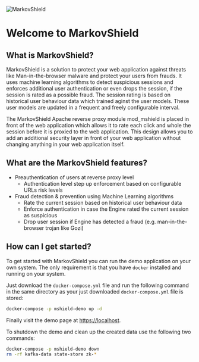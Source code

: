 ![MarkovShield](https://bitbucket.org/markovshield/mod_mshield/raw/develop/resources/markovshield_logo.png)

# Welcome to MarkovShield

## What is MarkovShield?
MarkovShield is a solution to protect your web application against threats like Man-in-the-browser malware and protect your users from frauds. It uses machine learning algorithms to detect suspicious sessions and enforces additional user authentication or even drops the session, if the session is rated as a possible fraud. The session rating is based on historical user behaviour data which trained aginst the user models. These user models are updated in a frequent and freely configurable interval.

The MarkovShield Apache reverse proxy module mod_mshield is placed in front of the web application which allows it to rate each click and whole the session before it is proxied to the web application. This design allows you to add an additional security layer in front of your web application without changing anything in your web application itself.

## What are the MarkovShield features?
* Preauthentication of users at reverse proxy level
  * Authentication level step up enforcement based on configurable URLs risk levels
* Fraud detection & prevention using Machine Learning algorithms
  * Rate the current session based on historical user behaviour data
  * Enforce authentication in case the Engine rated the current session as suspicious
  * Drop user session if Engine has detected a fraud (e.g. man-in-the-browser trojan like Gozi)

## How can I get started?
To get started with MarkovShield you can run the demo application on your own system. The only requirement is that you have `docker` installed and running on your system.

Just download the `docker-compose.yml` file and run the following command in the same directory as your just downloaded `docker-compose.yml` file is stored:

```bash
docker-compose -p mshield-demo up -d
```

Finally visit the demo page at [https://localhost](https://localhost).

To shutdown the demo and clean up the created data use the following two commands:
```bash
docker-compose -p mshield-demo down
rm -rf kafka-data state-store zk-*
```
